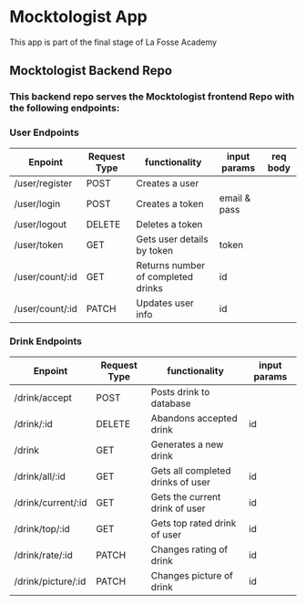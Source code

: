 # Mocktologist App
This app is part of the final stage of La Fosse Academy

## Mocktologist Backend Repo

### This backend repo serves the Mocktologist frontend Repo with the following endpoints: 

### User Endpoints 

| Enpoint        | Request Type  | functionality                     | input params|  req body     | 
| -------------- | ------------- | --------------------------------- | ------------| --------------|
| /user/register | POST          | Creates a user                    |             |               |
| /user/login    | POST          | Creates a token                   |email & pass |               |
| /user/logout   | DELETE        | Deletes a token                   |             |               |
| /user/token    | GET           | Gets user details by token        | token       |               |
| /user/count/:id| GET           | Returns number of completed drinks| id          |               |
| /user/count/:id| PATCH         | Updates user info                 | id          |               |


### Drink Endpoints 

| Enpoint           | Request Type  | functionality                    | input params    | 
| ------------------| ------------- | -------------------------------- | ----------------|
| /drink/accept     | POST          | Posts drink to database          |                 |
| /drink/:id        | DELETE        | Abandons accepted drink          | id              |
| /drink            | GET           | Generates a new drink            |                 |
| /drink/all/:id    | GET           | Gets all completed drinks of user| id              |
| /drink/current/:id| GET           | Gets the current drink of user   | id              |
| /drink/top/:id    | GET           | Gets top rated drink of user     | id              |
| /drink/rate/:id   | PATCH         | Changes rating of drink          | id              |
| /drink/picture/:id| PATCH         | Changes picture of drink         | id              |
